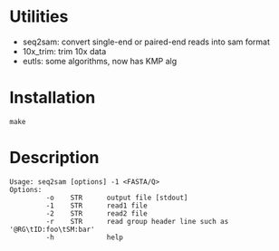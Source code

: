 # Utilities
- seq2sam: convert single-end or paired-end reads into sam format
- 10x\_trim: trim 10x data
- eutls: some algorithms, now has KMP alg

# Installation

```
make 
```

# Description

```
Usage: seq2sam [options] -1 <FASTA/Q>
Options:
         -o    STR      output file [stdout]
         -1    STR      read1 file
         -2    STR      read2 file
         -r    STR      read group header line such as '@RG\tID:foo\tSM:bar'
         -h             help
```



